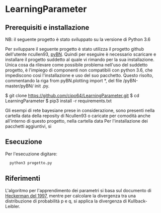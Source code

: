 # LearningParameter
## Prerequisiti e installazione
NB: il seguente progetto è stato sviluppato su la versione di Python 3.6

Per sviluppare il seguente progetto è stato utilizza il progetto github dell'utente ncullen93, [pyBN](https://github.com/ncullen93/pyBN).
Quindi per eseguire è necessario scaricare e installare il progetto suddetto al quale vi rimando per la sua installazione.
Unica cosa da rilevare come possibile problema nell'uso del suddetto progetto, è l'impiego di componenti non compatibili con python 3.6,  che impediscono cosi l'installazione e uso del suo pacchetto. Questo risolto, commentando la riga from pyBN.plotting import *, del file /pyBN-master/pyBN/ init .py. 

$ git clone https://github.com/cipo64/LearningParameter.git
$ cd LearningParameter
$ pip3 install -r requirements.txt



Gli esempi di rete bayesiane prese in considerazione, sono presenti nella cartella data della reposity di Ncullen93 o caricate per comodità anche all'interno di questo progetto, nella cartella data
Per l'installazione dei pacchetti aggiuntivi, si
## Esecuzione
Per l'esecuzione digitare:
```python
  python3 progetto.py
```

## Riferimenti
L'algoritmo per l'apprendimento dei parametri si basa sul documento di [Heckerman del 1997](http://machinelearning102.pbworks.com/f/Tutorial-BayesianNetworks.pdf), mentre per calcolare la divergenza tra una distribuzione di probabilità p e q, si applica la divergenza di Kullback-Leibler.

